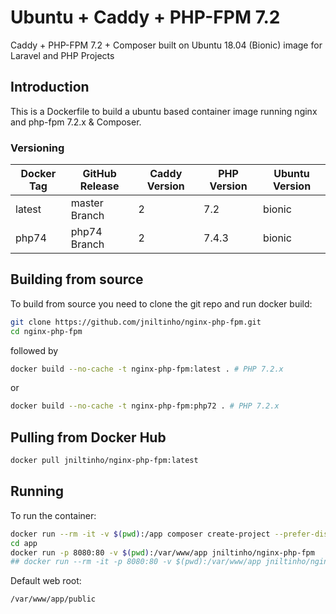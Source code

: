 # Ubuntu + Caddy + PHP-FPM 7.2

Caddy + PHP-FPM 7.2 + Composer built on Ubuntu 18.04 (Bionic) image for Laravel and PHP Projects

## Introduction

This is a Dockerfile to build a ubuntu based container image running nginx and php-fpm 7.2.x & Composer.

### Versioning

| Docker Tag | GitHub Release | Caddy Version | PHP Version | Ubuntu Version |
|-----|-------|-----|--------|--------|
| latest | master Branch |2 | 7.2 | bionic |
| php74 | php74 Branch |2 | 7.4.3 | bionic |

## Building from source

To build from source you need to clone the git repo and run docker build:

```bash
git clone https://github.com/jniltinho/nginx-php-fpm.git
cd nginx-php-fpm
```

followed by

```bash
docker build --no-cache -t nginx-php-fpm:latest . # PHP 7.2.x
```

or

```bash
docker build --no-cache -t nginx-php-fpm:php72 . # PHP 7.2.x
```

## Pulling from Docker Hub

```bash
docker pull jniltinho/nginx-php-fpm:latest
```

## Running

To run the container:

```bash
docker run --rm -it -v $(pwd):/app composer create-project --prefer-dist laravel/laravel app
cd app
docker run -p 8080:80 -v $(pwd):/var/www/app jniltinho/nginx-php-fpm
## docker run --rm -it -p 8080:80 -v $(pwd):/var/www/app jniltinho/nginx-php-fpm /bin/bash
```

Default web root:

```bash
/var/www/app/public
```

